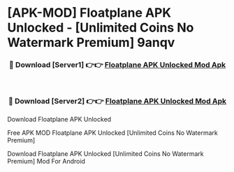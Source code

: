 # [APK-MOD] Floatplane APK Unlocked - [Unlimited Coins No Watermark Premium] 9anqv



<div align="center">
<h3>🔴 Download [Server1] 👉👉 <a href="https://momento.my/?title=Floatplane_APK_Unlocked">Floatplane APK Unlocked Mod Apk</a></h3><br>

<h3>🔴 Download [Server2] 👉👉 <a href="https://momento.my/?title=Floatplane_APK_Unlocked">Floatplane APK Unlocked Mod Apk</a></h3>
</div>



Download Floatplane APK Unlocked 

Free APK MOD Floatplane APK Unlocked [Unlimited Coins No Watermark Premium]

Download Floatplane APK Unlocked [Unlimited Coins No Watermark Premium] Mod For Android
